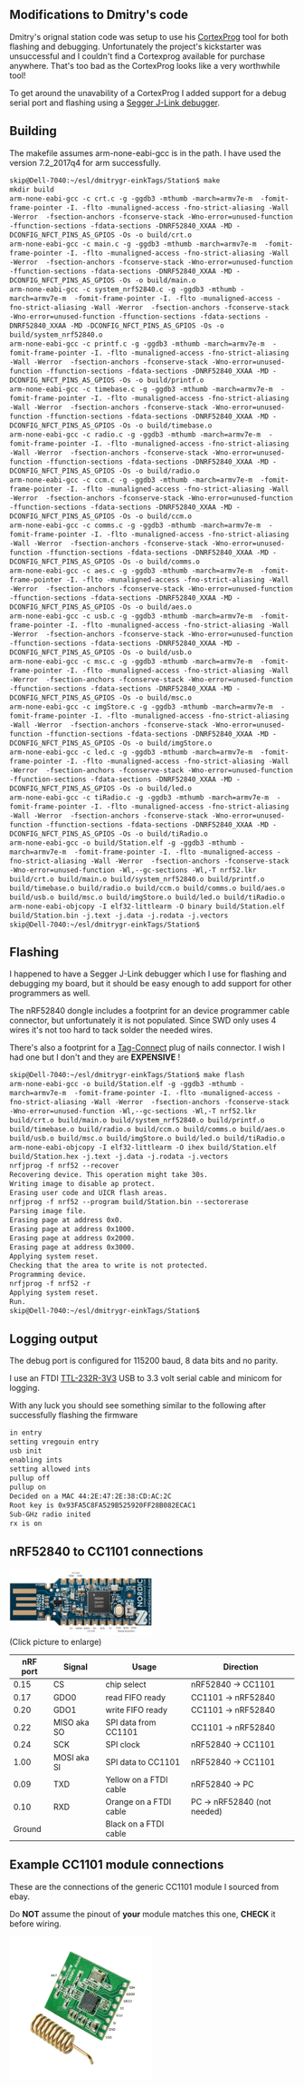 ## Modifications to Dmitry's code

Dmitry's orignal station code was setup to use his [CortexProg](https://cortexprog.com/) tool
for both flashing and debugging.  Unfortunately the project's kickstarter
was unsuccessful and I couldn't find a Cortexprog available for purchase 
anywhere.  That's too bad as the CortexProg looks like a very worthwhile tool!

To get around the unavability of a CortexProg I added support for a debug 
serial port and flashing using a [Segger J-Link debugger](https://www.segger.com/products/debug-probes/j-link/).

## Building

The makefile assumes arm-none-eabi-gcc is in the path.  I have used the version 
7.2_2017q4 for arm successfully. 

````
skip@Dell-7040:~/esl/dmitrygr-einkTags/Station$ make
mkdir build
arm-none-eabi-gcc -c crt.c -g -ggdb3 -mthumb -march=armv7e-m  -fomit-frame-pointer -I. -flto -munaligned-access -fno-strict-aliasing -Wall -Werror  -fsection-anchors -fconserve-stack -Wno-error=unused-function -ffunction-sections -fdata-sections -DNRF52840_XXAA -MD -DCONFIG_NFCT_PINS_AS_GPIOS -Os -o build/crt.o
arm-none-eabi-gcc -c main.c -g -ggdb3 -mthumb -march=armv7e-m  -fomit-frame-pointer -I. -flto -munaligned-access -fno-strict-aliasing -Wall -Werror  -fsection-anchors -fconserve-stack -Wno-error=unused-function -ffunction-sections -fdata-sections -DNRF52840_XXAA -MD -DCONFIG_NFCT_PINS_AS_GPIOS -Os -o build/main.o
arm-none-eabi-gcc -c system_nrf52840.c -g -ggdb3 -mthumb -march=armv7e-m  -fomit-frame-pointer -I. -flto -munaligned-access -fno-strict-aliasing -Wall -Werror  -fsection-anchors -fconserve-stack -Wno-error=unused-function -ffunction-sections -fdata-sections -DNRF52840_XXAA -MD -DCONFIG_NFCT_PINS_AS_GPIOS -Os -o build/system_nrf52840.o
arm-none-eabi-gcc -c printf.c -g -ggdb3 -mthumb -march=armv7e-m  -fomit-frame-pointer -I. -flto -munaligned-access -fno-strict-aliasing -Wall -Werror  -fsection-anchors -fconserve-stack -Wno-error=unused-function -ffunction-sections -fdata-sections -DNRF52840_XXAA -MD -DCONFIG_NFCT_PINS_AS_GPIOS -Os -o build/printf.o
arm-none-eabi-gcc -c timebase.c -g -ggdb3 -mthumb -march=armv7e-m  -fomit-frame-pointer -I. -flto -munaligned-access -fno-strict-aliasing -Wall -Werror  -fsection-anchors -fconserve-stack -Wno-error=unused-function -ffunction-sections -fdata-sections -DNRF52840_XXAA -MD -DCONFIG_NFCT_PINS_AS_GPIOS -Os -o build/timebase.o
arm-none-eabi-gcc -c radio.c -g -ggdb3 -mthumb -march=armv7e-m  -fomit-frame-pointer -I. -flto -munaligned-access -fno-strict-aliasing -Wall -Werror  -fsection-anchors -fconserve-stack -Wno-error=unused-function -ffunction-sections -fdata-sections -DNRF52840_XXAA -MD -DCONFIG_NFCT_PINS_AS_GPIOS -Os -o build/radio.o
arm-none-eabi-gcc -c ccm.c -g -ggdb3 -mthumb -march=armv7e-m  -fomit-frame-pointer -I. -flto -munaligned-access -fno-strict-aliasing -Wall -Werror  -fsection-anchors -fconserve-stack -Wno-error=unused-function -ffunction-sections -fdata-sections -DNRF52840_XXAA -MD -DCONFIG_NFCT_PINS_AS_GPIOS -Os -o build/ccm.o
arm-none-eabi-gcc -c comms.c -g -ggdb3 -mthumb -march=armv7e-m  -fomit-frame-pointer -I. -flto -munaligned-access -fno-strict-aliasing -Wall -Werror  -fsection-anchors -fconserve-stack -Wno-error=unused-function -ffunction-sections -fdata-sections -DNRF52840_XXAA -MD -DCONFIG_NFCT_PINS_AS_GPIOS -Os -o build/comms.o
arm-none-eabi-gcc -c aes.c -g -ggdb3 -mthumb -march=armv7e-m  -fomit-frame-pointer -I. -flto -munaligned-access -fno-strict-aliasing -Wall -Werror  -fsection-anchors -fconserve-stack -Wno-error=unused-function -ffunction-sections -fdata-sections -DNRF52840_XXAA -MD -DCONFIG_NFCT_PINS_AS_GPIOS -Os -o build/aes.o
arm-none-eabi-gcc -c usb.c -g -ggdb3 -mthumb -march=armv7e-m  -fomit-frame-pointer -I. -flto -munaligned-access -fno-strict-aliasing -Wall -Werror  -fsection-anchors -fconserve-stack -Wno-error=unused-function -ffunction-sections -fdata-sections -DNRF52840_XXAA -MD -DCONFIG_NFCT_PINS_AS_GPIOS -Os -o build/usb.o
arm-none-eabi-gcc -c msc.c -g -ggdb3 -mthumb -march=armv7e-m  -fomit-frame-pointer -I. -flto -munaligned-access -fno-strict-aliasing -Wall -Werror  -fsection-anchors -fconserve-stack -Wno-error=unused-function -ffunction-sections -fdata-sections -DNRF52840_XXAA -MD -DCONFIG_NFCT_PINS_AS_GPIOS -Os -o build/msc.o
arm-none-eabi-gcc -c imgStore.c -g -ggdb3 -mthumb -march=armv7e-m  -fomit-frame-pointer -I. -flto -munaligned-access -fno-strict-aliasing -Wall -Werror  -fsection-anchors -fconserve-stack -Wno-error=unused-function -ffunction-sections -fdata-sections -DNRF52840_XXAA -MD -DCONFIG_NFCT_PINS_AS_GPIOS -Os -o build/imgStore.o
arm-none-eabi-gcc -c led.c -g -ggdb3 -mthumb -march=armv7e-m  -fomit-frame-pointer -I. -flto -munaligned-access -fno-strict-aliasing -Wall -Werror  -fsection-anchors -fconserve-stack -Wno-error=unused-function -ffunction-sections -fdata-sections -DNRF52840_XXAA -MD -DCONFIG_NFCT_PINS_AS_GPIOS -Os -o build/led.o
arm-none-eabi-gcc -c tiRadio.c -g -ggdb3 -mthumb -march=armv7e-m  -fomit-frame-pointer -I. -flto -munaligned-access -fno-strict-aliasing -Wall -Werror  -fsection-anchors -fconserve-stack -Wno-error=unused-function -ffunction-sections -fdata-sections -DNRF52840_XXAA -MD -DCONFIG_NFCT_PINS_AS_GPIOS -Os -o build/tiRadio.o
arm-none-eabi-gcc -o build/Station.elf -g -ggdb3 -mthumb -march=armv7e-m  -fomit-frame-pointer -I. -flto -munaligned-access -fno-strict-aliasing -Wall -Werror  -fsection-anchors -fconserve-stack -Wno-error=unused-function -Wl,--gc-sections -Wl,-T nrf52.lkr build/crt.o build/main.o build/system_nrf52840.o build/printf.o build/timebase.o build/radio.o build/ccm.o build/comms.o build/aes.o build/usb.o build/msc.o build/imgStore.o build/led.o build/tiRadio.o
arm-none-eabi-objcopy -I elf32-littlearm -O binary build/Station.elf build/Station.bin -j.text -j.data -j.rodata -j.vectors
skip@Dell-7040:~/esl/dmitrygr-einkTags/Station$
````

## Flashing

I happened to have a Segger J-Link debugger which I use for flashing and
debugging my board, but it should be easy enough to add support for other 
programmers as well.

The nRF52840 dongle includes a footprint for an device programmer cable 
connector, but unfortunately it is not populated.  Since SWD only uses 4 wires
it's not too hard to tack solder the needed wires.

There's also a footprint for a [Tag-Connect](https://www.digikey.com/en/products/detail/tag-connect-llc/TC2050-IDC/2605366?utm_adgroup=&utm_source=google&utm_medium=cpc&utm_campaign=PMax%20Shopping_Product_Low%20ROAS%20Categories&utm_term=&utm_content=&utm_id=go_cmp-20243063506_adg-_ad-__dev-c_ext-_prd-2605366_sig-CjwKCAiAmsurBhBvEiwA6e-WPNWAEUe767qzWz7LBTrVi5Yp0nkL3_ebQTLieOhB_ZLUX4Is6SrZzRoCg68QAvD_BwE&gad_source=1&gclid=CjwKCAiAmsurBhBvEiwA6e-WPNWAEUe767qzWz7LBTrVi5Yp0nkL3_ebQTLieOhB_ZLUX4Is6SrZzRoCg68QAvD_BwE) plug of nails
connector.  I wish I had one but I don't and they are **EXPENSIVE** !

````
skip@Dell-7040:~/esl/dmitrygr-einkTags/Station$ make flash
arm-none-eabi-gcc -o build/Station.elf -g -ggdb3 -mthumb -march=armv7e-m  -fomit-frame-pointer -I. -flto -munaligned-access -fno-strict-aliasing -Wall -Werror  -fsection-anchors -fconserve-stack -Wno-error=unused-function -Wl,--gc-sections -Wl,-T nrf52.lkr build/crt.o build/main.o build/system_nrf52840.o build/printf.o build/timebase.o build/radio.o build/ccm.o build/comms.o build/aes.o build/usb.o build/msc.o build/imgStore.o build/led.o build/tiRadio.o
arm-none-eabi-objcopy -I elf32-littlearm -O ihex build/Station.elf build/Station.hex -j.text -j.data -j.rodata -j.vectors
nrfjprog -f nrf52 --recover
Recovering device. This operation might take 30s.
Writing image to disable ap protect.
Erasing user code and UICR flash areas.
nrfjprog -f nrf52 --program build/Station.bin --sectorerase
Parsing image file.
Erasing page at address 0x0.
Erasing page at address 0x1000.
Erasing page at address 0x2000.
Erasing page at address 0x3000.
Applying system reset.
Checking that the area to write is not protected.
Programming device.
nrfjprog -f nrf52 -r
Applying system reset.
Run.
skip@Dell-7040:~/esl/dmitrygr-einkTags/Station$
````

## Logging output

The debug port is configured for 115200 baud, 8 data bits and no parity.

I use an FTDI [TTL-232R-3V3](https://www.digikey.com/product-detail/en/ftdi-future-technology-devices-international-ltd/TTL-232R-3V3/768-1015-ND/1836393) 
USB to 3.3 volt serial cable and minicom for logging.

With any luck you should see something similar to the following after successfully 
flashing the firmware

````
in entry
setting vregouin entry
usb init
enabling ints
setting allowed ints
pullup off
pullup on
Decided on a MAC 44:2E:47:2E:38:CD:AC:2C
Root key is 0x93FA5C8FA529B525920FF28B082ECAC1
Sub-GHz radio inited
rx is on
````

## nRF52840 to CC1101 connections

<img src="https://github.com/skiphansen/dmitrygr-einkTags/blob/master/assets/nRF52840-CC1101-connections.png" width=50%><br>
(Click picture to enlarge)

|nRF port | Signal | Usage | Direction |
|-|-|-|-|
0.15 | CS | chip select | nRF52840 -> CC1101 |
0.17 | GDO0 | read FIFO ready| CC1101 -> nRF52840 |
0.20 | GDO1 | write FIFO ready| CC1101 -> nRF52840 |
0.22 | MISO aka SO | SPI data from CC1101 | CC1101 -> nRF52840 |
0.24 | SCK  | SPI clock | nRF52840 -> CC1101 |
1.00 | MOSI aka SI | SPI data to CC1101 | nRF52840 -> CC1101 |
0.09 | TXD | Yellow on a FTDI cable | nRF52840 -> PC |
0.10 | RXD | Orange on a FTDI cable | PC -> nRF52840 (not needed) |
Ground | | Black on a FTDI cable||

## Example CC1101 module connections

These are the connections of the generic CC1101 module I sourced from ebay.

Do **NOT** assume the pinout of **your** module matches this one, **CHECK** it before wiring.

<img src="https://github.com/skiphansen/dmitrygr-einkTags/blob/master/assets/ebay_cc1101_pinout.png" width=50%><br>

